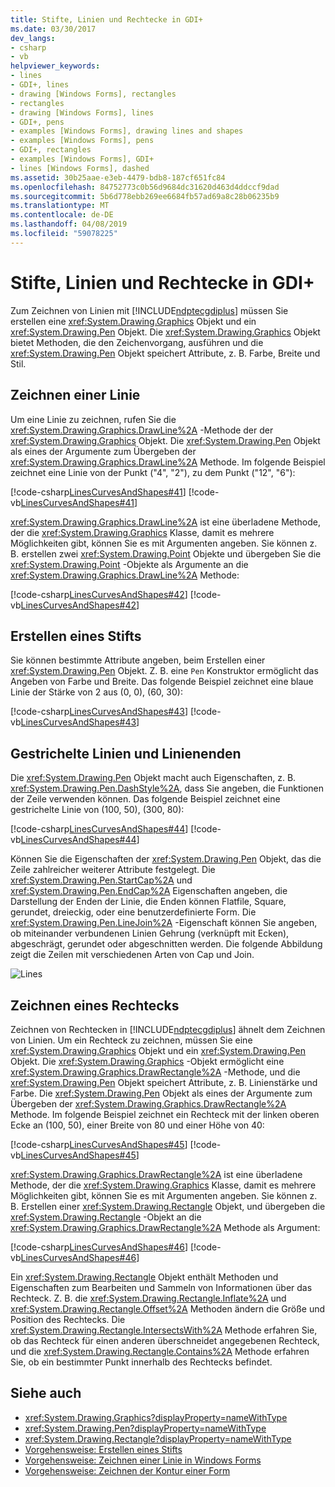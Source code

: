 ```yaml
---
title: Stifte, Linien und Rechtecke in GDI+
ms.date: 03/30/2017
dev_langs:
- csharp
- vb
helpviewer_keywords:
- lines
- GDI+, lines
- drawing [Windows Forms], rectangles
- rectangles
- drawing [Windows Forms], lines
- GDI+, pens
- examples [Windows Forms], drawing lines and shapes
- examples [Windows Forms], pens
- GDI+, rectangles
- examples [Windows Forms], GDI+
- lines [Windows Forms], dashed
ms.assetid: 30b25aae-e3eb-4479-bdb8-187cf651fc84
ms.openlocfilehash: 84752773c0b56d9684dc31620d463d4ddccf9dad
ms.sourcegitcommit: 5b6d778ebb269ee6684fb57ad69a8c28b06235b9
ms.translationtype: MT
ms.contentlocale: de-DE
ms.lasthandoff: 04/08/2019
ms.locfileid: "59078225"
---
```

# <a name="pens-lines-and-rectangles-in-gdi"></a>Stifte, Linien und Rechtecke in GDI+
Zum Zeichnen von Linien mit [!INCLUDE[ndptecgdiplus](../../../../includes/ndptecgdiplus-md.md)] müssen Sie erstellen eine <xref:System.Drawing.Graphics> Objekt und ein <xref:System.Drawing.Pen> Objekt. Die <xref:System.Drawing.Graphics> Objekt bietet Methoden, die den Zeichenvorgang, ausführen und die <xref:System.Drawing.Pen> Objekt speichert Attribute, z. B. Farbe, Breite und Stil.  
  
## <a name="drawing-a-line"></a>Zeichnen einer Linie  
 Um eine Linie zu zeichnen, rufen Sie die <xref:System.Drawing.Graphics.DrawLine%2A> -Methode der der <xref:System.Drawing.Graphics> Objekt. Die <xref:System.Drawing.Pen> Objekt als eines der Argumente zum Übergeben der <xref:System.Drawing.Graphics.DrawLine%2A> Methode. Im folgende Beispiel zeichnet eine Linie von der Punkt ("4", "2"), zu dem Punkt ("12", "6"):  
  
 [!code-csharp[LinesCurvesAndShapes#41](~/samples/snippets/csharp/VS_Snippets_Winforms/LinesCurvesAndShapes/CS/Class1.cs#41)]
 [!code-vb[LinesCurvesAndShapes#41](~/samples/snippets/visualbasic/VS_Snippets_Winforms/LinesCurvesAndShapes/VB/Class1.vb#41)]  
  
 <xref:System.Drawing.Graphics.DrawLine%2A> ist eine überladene Methode, der die <xref:System.Drawing.Graphics> Klasse, damit es mehrere Möglichkeiten gibt, können Sie es mit Argumenten angeben. Sie können z. B. erstellen zwei <xref:System.Drawing.Point> Objekte und übergeben Sie die <xref:System.Drawing.Point> -Objekte als Argumente an die <xref:System.Drawing.Graphics.DrawLine%2A> Methode:  
  
 [!code-csharp[LinesCurvesAndShapes#42](~/samples/snippets/csharp/VS_Snippets_Winforms/LinesCurvesAndShapes/CS/Class1.cs#42)]
 [!code-vb[LinesCurvesAndShapes#42](~/samples/snippets/visualbasic/VS_Snippets_Winforms/LinesCurvesAndShapes/VB/Class1.vb#42)]  
  
## <a name="constructing-a-pen"></a>Erstellen eines Stifts  
 Sie können bestimmte Attribute angeben, beim Erstellen einer <xref:System.Drawing.Pen> Objekt. Z. B. eine `Pen` Konstruktor ermöglicht das Angeben von Farbe und Breite. Das folgende Beispiel zeichnet eine blaue Linie der Stärke von 2 aus (0, 0), (60, 30):  
  
 [!code-csharp[LinesCurvesAndShapes#43](~/samples/snippets/csharp/VS_Snippets_Winforms/LinesCurvesAndShapes/CS/Class1.cs#43)]
 [!code-vb[LinesCurvesAndShapes#43](~/samples/snippets/visualbasic/VS_Snippets_Winforms/LinesCurvesAndShapes/VB/Class1.vb#43)]  
  
## <a name="dashed-lines-and-line-caps"></a>Gestrichelte Linien und Linienenden  
 Die <xref:System.Drawing.Pen> Objekt macht auch Eigenschaften, z. B. <xref:System.Drawing.Pen.DashStyle%2A>, dass Sie angeben, die Funktionen der Zeile verwenden können. Das folgende Beispiel zeichnet eine gestrichelte Linie von (100, 50), (300, 80):  
  
 [!code-csharp[LinesCurvesAndShapes#44](~/samples/snippets/csharp/VS_Snippets_Winforms/LinesCurvesAndShapes/CS/Class1.cs#44)]
 [!code-vb[LinesCurvesAndShapes#44](~/samples/snippets/visualbasic/VS_Snippets_Winforms/LinesCurvesAndShapes/VB/Class1.vb#44)]  
  
 Können Sie die Eigenschaften der <xref:System.Drawing.Pen> Objekt, das die Zeile zahlreicher weiterer Attribute festgelegt. Die <xref:System.Drawing.Pen.StartCap%2A> und <xref:System.Drawing.Pen.EndCap%2A> Eigenschaften angeben, die Darstellung der Enden der Linie, die Enden können Flatfile, Square, gerundet, dreieckig, oder eine benutzerdefinierte Form. Die <xref:System.Drawing.Pen.LineJoin%2A> -Eigenschaft können Sie angeben, ob miteinander verbundenen Linien Gehrung (verknüpft mit Ecken), abgeschrägt, gerundet oder abgeschnitten werden. Die folgende Abbildung zeigt die Zeilen mit verschiedenen Arten von Cap und Join.  
  
 ![Lines](./media/aboutgdip02-art04.gif "Aboutgdip02_art04")  
  
## <a name="drawing-a-rectangle"></a>Zeichnen eines Rechtecks  
 Zeichnen von Rechtecken in [!INCLUDE[ndptecgdiplus](../../../../includes/ndptecgdiplus-md.md)] ähnelt dem Zeichnen von Linien. Um ein Rechteck zu zeichnen, müssen Sie eine <xref:System.Drawing.Graphics> Objekt und ein <xref:System.Drawing.Pen> Objekt. Die <xref:System.Drawing.Graphics> -Objekt ermöglicht eine <xref:System.Drawing.Graphics.DrawRectangle%2A> -Methode, und die <xref:System.Drawing.Pen> Objekt speichert Attribute, z. B. Linienstärke und Farbe. Die <xref:System.Drawing.Pen> Objekt als eines der Argumente zum Übergeben der <xref:System.Drawing.Graphics.DrawRectangle%2A> Methode. Im folgende Beispiel zeichnet ein Rechteck mit der linken oberen Ecke an (100, 50), einer Breite von 80 und einer Höhe von 40:  
  
 [!code-csharp[LinesCurvesAndShapes#45](~/samples/snippets/csharp/VS_Snippets_Winforms/LinesCurvesAndShapes/CS/Class1.cs#45)]
 [!code-vb[LinesCurvesAndShapes#45](~/samples/snippets/visualbasic/VS_Snippets_Winforms/LinesCurvesAndShapes/VB/Class1.vb#45)]  
  
 <xref:System.Drawing.Graphics.DrawRectangle%2A> ist eine überladene Methode, der die <xref:System.Drawing.Graphics> Klasse, damit es mehrere Möglichkeiten gibt, können Sie es mit Argumenten angeben. Sie können z. B. Erstellen einer <xref:System.Drawing.Rectangle> Objekt, und übergeben die <xref:System.Drawing.Rectangle> -Objekt an die <xref:System.Drawing.Graphics.DrawRectangle%2A> Methode als Argument:  
  
 [!code-csharp[LinesCurvesAndShapes#46](~/samples/snippets/csharp/VS_Snippets_Winforms/LinesCurvesAndShapes/CS/Class1.cs#46)]
 [!code-vb[LinesCurvesAndShapes#46](~/samples/snippets/visualbasic/VS_Snippets_Winforms/LinesCurvesAndShapes/VB/Class1.vb#46)]  
  
 Ein <xref:System.Drawing.Rectangle> Objekt enthält Methoden und Eigenschaften zum Bearbeiten und Sammeln von Informationen über das Rechteck. Z. B. die <xref:System.Drawing.Rectangle.Inflate%2A> und <xref:System.Drawing.Rectangle.Offset%2A> Methoden ändern die Größe und Position des Rechtecks. Die <xref:System.Drawing.Rectangle.IntersectsWith%2A> Methode erfahren Sie, ob das Rechteck für einen anderen überschneidet angegebenen Rechteck, und die <xref:System.Drawing.Rectangle.Contains%2A> Methode erfahren Sie, ob ein bestimmter Punkt innerhalb des Rechtecks befindet.  
  
## <a name="see-also"></a>Siehe auch

- <xref:System.Drawing.Graphics?displayProperty=nameWithType>
- <xref:System.Drawing.Pen?displayProperty=nameWithType>
- <xref:System.Drawing.Rectangle?displayProperty=nameWithType>
- [Vorgehensweise: Erstellen eines Stifts](how-to-create-a-pen.md)
- [Vorgehensweise: Zeichnen einer Linie in Windows Forms](how-to-draw-a-line-on-a-windows-form.md)
- [Vorgehensweise: Zeichnen der Kontur einer Form](how-to-draw-an-outlined-shape.md)
